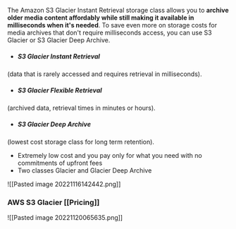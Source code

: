 The Amazon S3 Glacier Instant Retrieval storage class allows you to **archive older media content affordably while still making it available in milliseconds when it's needed**. To save even more on storage costs for media archives that don't require milliseconds access, you can use S3 Glacier or S3 Glacier Deep Archive.

 * ##### S3 Glacier Instant Retrieval 
(data that is rarely accessed and requires retrieval in milliseconds).

- ##### S3 Glacier Flexible Retrieval 
(archived data, retrieval times in minutes or hours).

- ##### S3 Glacier Deep Archive 
(lowest cost storage class for long term retention).

-   Extremely low cost and you pay only for what you need with no commitments of upfront fees
-   Two classes Glacier and Glacier Deep Archive

![[Pasted image 20221116142442.png]]

### AWS S3 Glacier [[Pricing]]

![[Pasted image 20221120065635.png]]

